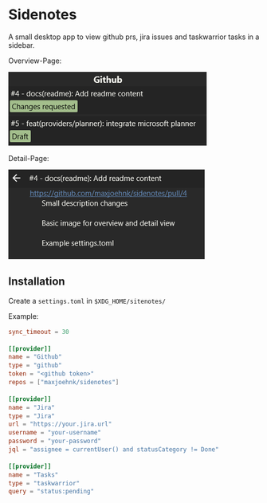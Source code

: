 # Sidenotes

A small desktop app to view github prs, jira issues and taskwarrior tasks in a sidebar.

Overview-Page:

![Image Overview Page](docs/img/overview.png?raw=true "Overview Page")

Detail-Page:

![Image Detail Page](docs/img/detail.png?raw=true "Detail Page")

## Installation

Create a `settings.toml` in `$XDG_HOME/sitenotes/`

Example:
```toml
sync_timeout = 30

[[provider]]
name = "Github"
type = "github"
token = "<github token>"
repos = ["maxjoehnk/sidenotes"]

[[provider]]
name = "Jira"
type = "Jira"
url = "https://your.jira.url"
username = "your-username"
password = "your-password"
jql = "assignee = currentUser() and statusCategory != Done"

[[provider]]
name = "Tasks"
type = "taskwarrior"
query = "status:pending"
```